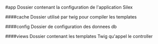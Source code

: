 #app 
    Dossier contenant la configuration de l'application Silex

####cache
    Dossier utilisé par twig pour compiler les templates

####config
    Dossier de configuration des donnees db

####views
    Dossier contenant les templates Twig qu'appel le controller
